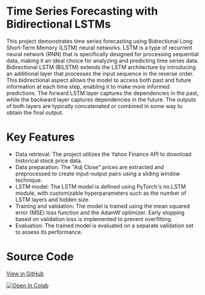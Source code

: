 # Time Series Forecasting with Bidirectional LSTMs

This project demonstrates time series forecasting using Bidrectional Long Short-Term Memory (LSTM) neural networks. LSTM is a type of recurrent neural network (RNN) that is specifically designed for processing sequential data, making it an ideal choice for analyzing and predicting time series data. Bidirectional LSTM (BiLSTM) extends the LSTM architecture by introducing an additional layer that processes the input sequence in the reverse order. This bidirectional aspect allows the model to access both past and future information at each time step, enabling it to make more informed predictions. The forward LSTM layer captures the dependencies in the past, while the backward layer captures dependencies in the future. The outputs of both layers are typically concatenated or combined in some way to obtain the final output.

# Key Features

* Data retrieval: The project utilizes the Yahoo Finance API to download historical stock price data.
* Data preparation: The "Adj Close" prices are extracted and preprocessed to create input-output pairs using a sliding window technique.
* LSTM model: The LSTM model is defined using PyTorch's nn.LSTM module, with customizable hyperparameters such as the number of LSTM layers and hidden size.
* Training and validation: The model is trained using the mean squared error (MSE) loss function and the AdamW optimizer. Early stopping based on validation loss is implemented to prevent overfitting.
* Evaluation: The trained model is evaluated on a separate validation set to assess its performance.

# Source Code
[View in GitHub](https://github.com/danplotkin/LSTM_Time_Series/blob/main/MultistepLSTM.ipynb)

[![Open In Colab](https://colab.research.google.com/assets/colab-badge.svg)](https://colab.research.google.com/github/danplotkin/LSTM_Time_Series/blob/main/TimeSeriesLSTM_bidirectional.ipynb)
